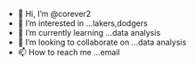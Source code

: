 - 👋 Hi, I’m @corever2
- 👀 I’m interested in ...lakers,dodgers
- 🌱 I’m currently learning ...data analysis
- 💞️ I’m looking to collaborate on ...data analysis
- 📫 How to reach me ...email

<!---
corever2/corever2 is a ✨ special ✨ repository because its `README.md` (this file) appears on your GitHub profile.
You can click the Preview link to take a look at your changes.
--->
